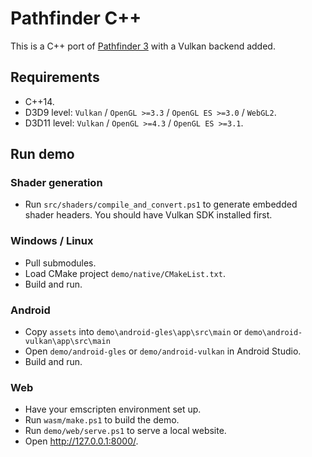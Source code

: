 # Pathfinder C++

This is a C++ port of [Pathfinder 3](https://github.com/servo/pathfinder) with a Vulkan backend added.

## Requirements

* C++14.
* D3D9 level: `Vulkan` / `OpenGL >=3.3` / `OpenGL ES >=3.0` / `WebGL2`.
* D3D11 level: `Vulkan` / `OpenGL >=4.3` / `OpenGL ES >=3.1`.

## Run demo

### Shader generation

* Run `src/shaders/compile_and_convert.ps1` to generate embedded shader headers. You should have Vulkan SDK installed
  first.

### Windows / Linux

* Pull submodules.
* Load CMake project `demo/native/CMakeList.txt`.
* Build and run.

### Android

* Copy `assets` into `demo\android-gles\app\src\main` or `demo\android-vulkan\app\src\main`
* Open `demo/android-gles` or `demo/android-vulkan` in Android Studio.
* Build and run.

### Web

* Have your emscripten environment set up.
* Run `wasm/make.ps1` to build the demo.
* Run `demo/web/serve.ps1` to serve a local website.
* Open http://127.0.0.1:8000/.
